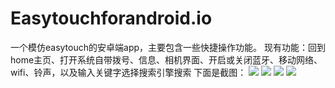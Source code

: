 # Easytouchforandroid.io
一个模仿easytouch的安卓端app，主要包含一些快捷操作功能。
现有功能：回到home主页、打开系统自带拨号、信息、相机界面、开启或关闭蓝牙、移动网络、wifi、铃声，以及输入关键字选择搜索引擎搜索
下面是截图：
![](https://github.com/Yasic/Easydroid.io/blob/master/screenshot/easydroid4.jpg)
![](https://github.com/Yasic/Easydroid.io/blob/master/screenshot/easydroid1.jpg)
![](https://github.com/Yasic/Easydroid.io/blob/master/screenshot/easydroid3.jpg)
![](https://github.com/Yasic/Easydroid.io/blob/master/screenshot/easydroid2.jpg)
